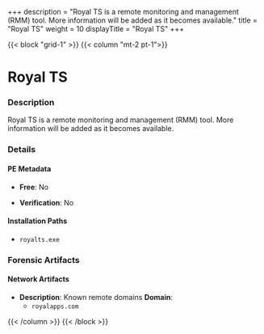 +++
description = "Royal TS is a remote monitoring and management (RMM) tool. More information will be added as it becomes available."
title = "Royal TS"
weight = 10
displayTitle = "Royal TS"
+++


{{< block "grid-1" >}}
{{< column "mt-2 pt-1">}}

# Royal TS


### Description

Royal TS is a remote monitoring and management (RMM) tool. More information will be added as it becomes available.




### Details


#### PE Metadata


- **Free**: No

- **Verification**: No




#### Installation Paths
- `royalts.exe`

### Forensic Artifacts




#### Network Artifacts

- **Description**: Known remote domains
  **Domain**:
    - `royalapps.com`








{{< /column >}}
{{< /block >}}
